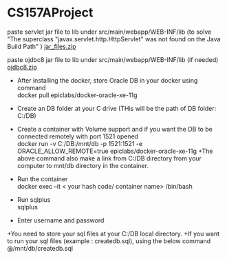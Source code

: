 # CS157AProject
paste servlet jar file to lib under src/main/webapp/WEB-INF/lib (to solve "The superclass "javax.servlet.http.HttpServlet" was not found on the Java Build Path" )
[jar_files.zip](https://github.com/HannyDuong/CS157AProject/files/6819318/jar_files.zip)

paste ojdbc8 jar file to lib under src/main/webapp/WEB-INF/lib  (if needed)
[ojdbc8.zip](https://github.com/HannyDuong/CS157AProject/files/6844579/ojdbc8.zip)

+ After installing the docker, store Oracle DB in your docker using command  
    docker pull epiclabs/docker-oracle-xe-11g

+ Create an DB folder at your C drive (THis will be the path of DB folder: C:/DB)
+ Create a container with Volume support and if you want the DB to be connected remotely with port 1521 opened  
    docker run -v C:/DB:/mnt/db -p 1521:1521 -e ORACLE_ALLOW_REMOTE=true epiclabs/docker-oracle-xe-11g
+The above command also make a link from C:/DB directory from your computer to mnt/db directory in the container.

+ Run the container  
   docker exec –it < your hash code/ container name> /bin/bash
   
+ Run sqlplus  
  sqlplus
  
+ Enter username and password

+You need to store your sql files at your C:/DB local directory.
+If you want to run your sql files (example : createdb.sql), using the below command  
    @/mnt/db/createdb.sql
